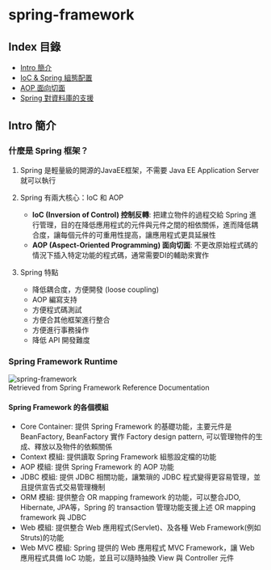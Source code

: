 # **spring-framework**

## **Index 目錄**
* [Intro 簡介](#intro-簡介)
* [IoC & Spring 組態配置](/spring-framework/IoC.md)
* [AOP 面向切面](/spring-framework/AOP.md)
* [Spring 對資料庫的支援](/spring-framework/spring-database.md)

## **Intro 簡介**

### **什麼是 Spring 框架？**

1. Spring 是輕量級的開源的JavaEE框架，不需要 Java EE Application Server 就可以執行

2. Spring 有兩大核心：IoC 和 AOP
    * **IoC (Inversion of Control) 控制反轉**: 把建立物件的過程交給 Spring 進行管理，目的在降低應用程式的元件與元件之間的相依關係，進而降低耦合度，讓每個元件的可重用性提高，讓應用程式更具延展性
    * **AOP (Aspect-Oriented Programming) 面向切面**: 不更改原始程式碼的情況下插入特定功能的程式碼，通常需要DI的輔助來實作

3. Spring 特點
    * 降低耦合度，方便開發 (loose coupling)
    * AOP 編寫支持
    * 方便程式碼測試
    * 方便合其他框架進行整合
    * 方便進行事務操作
    * 降低 API 開發難度

### **Spring Framework Runtime**
 
 ![spring-framework](https://docs.spring.io/spring-framework/docs/4.3.x/spring-framework-reference/htmlsingle/images/spring-overview.png)<br>
Retrieved from Spring Framework Reference Documentation

#### **Spring Framework 的各個模組**
* Core Container: 提供 Spring Framework 的基礎功能，主要元件是 BeanFactory, BeanFactory 實作 Factory design pattern, 可以管理物件的生成、釋放以及物件的依賴關係
* Context 模組: 提供讀取 Spring Framework 組態設定檔的功能
* AOP 模組: 提供 Spring Framework 的 AOP 功能
* JDBC 模組: 提供 JDBC 相關功能，讓繁瑣的 JDBC 程式變得更容易管理，並且提供宣告式交易管理機制
* ORM 模組: 提供整合 OR mapping framework 的功能，可以整合JDO, Hibernate, JPA等，Spring 的 transaction 管理功能支援上述 OR mapping framework 與 JDBC
* Web 模組: 提供整合 Web 應用程式(Servlet)、及各種 Web Framework(例如Struts)的功能
* Web MVC 模組: Spring 提供的 Web 應用程式 MVC Framework，讓 Web 應用程式具備 IoC 功能，並且可以隨時抽換 View 與 Controller 元件
